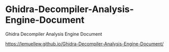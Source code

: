 # Ghidra-Decompiler-Analysis-Engine-Document

Ghidra Decompiler Analysis Engine Document

https://lemuellew.github.io/Ghidra-Decompiler-Analysis-Engine-Document/
